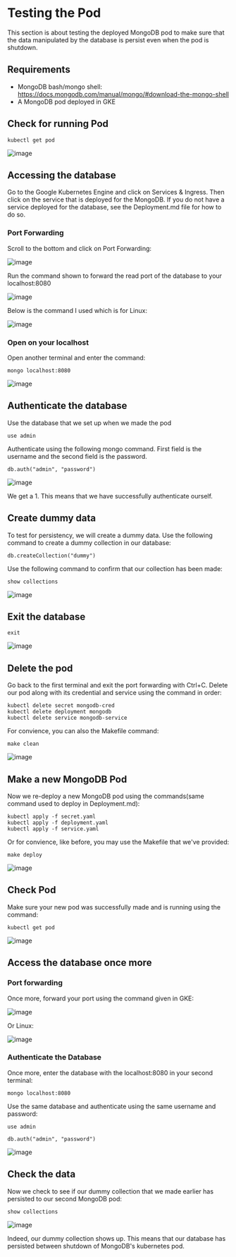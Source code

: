 # Testing the Pod

This section is about testing the deployed MongoDB pod to make sure that the data manipulated by the database is persist even when the pod is shutdown.

## Requirements

* MongoDB bash/mongo shell: https://docs.mongodb.com/manual/mongo/#download-the-mongo-shell
* A MongoDB pod deployed in GKE

## Check for running Pod

```
kubectl get pod
```

![image](https://user-images.githubusercontent.com/59161665/113660666-413abb80-966a-11eb-8a29-e691c1a24164.png)

## Accessing the database

Go to the Google Kubernetes Engine and click on Services & Ingress. Then click on the service that is deployed for the MongoDB.
If you do not have a service deployed for the database, see the Deployment.md file for how to do so.

### Port Forwarding

Scroll to the bottom and click on Port Forwarding:

![image](https://user-images.githubusercontent.com/59161665/113659691-3717bd80-9668-11eb-966d-f0f60692c21b.png)

Run the command shown to forward the read port of the database to your localhost:8080

![image](https://user-images.githubusercontent.com/59161665/113659706-40a12580-9668-11eb-93ab-84b056d381b0.png)

Below is the command I used which is for Linux:

![image](https://user-images.githubusercontent.com/59161665/113659943-bdcc9a80-9668-11eb-9a33-5b7860cfdd60.png)

### Open on your localhost

Open another terminal and enter the command:

```
mongo localhost:8080
```

![image](https://user-images.githubusercontent.com/59161665/113660072-f9fffb00-9668-11eb-8230-8658e1d02b83.png)

## Authenticate the database

Use the database that we set up when we made the pod

```
use admin
```

Authenticate using the following mongo command. First field is the username and the second field is the password.

```
db.auth("admin", "password")
```

![image](https://user-images.githubusercontent.com/59161665/113660378-89a5a980-9669-11eb-81fe-c440268fcb1d.png)

We get a 1. This means that we have successfully authenticate ourself.

## Create dummy data

To test for persistency, we will create a dummy data.
Use the following command to create a dummy collection in our database:

```
db.createCollection("dummy")
```

Use the following command to confirm that our collection has been made:

```
show collections
```
![image](https://user-images.githubusercontent.com/59161665/113660546-f3be4e80-9669-11eb-95cd-539e7dcd426b.png)

## Exit the database

```
exit
```

![image](https://user-images.githubusercontent.com/59161665/113660575-09cc0f00-966a-11eb-909f-b45935051f39.png)

## Delete the pod

Go back to the first terminal and exit the port forwarding with Ctrl+C.
Delete our pod along with its credential and service using the command in order:

```
kubectl delete secret mongodb-cred
kubectl delete deployment mongodb
kubectl delete service mongodb-service
```

For convience, you can also the Makefile command:

```
make clean
```

![image](https://user-images.githubusercontent.com/59161665/113660851-97a7fa00-966a-11eb-913a-2c87c2eea8cb.png)

## Make a new MongoDB Pod

Now we re-deploy a new MongoDB pod using the commands(same command used to deploy in Deployment.md):

```
kubectl apply -f secret.yaml
kubectl apply -f deployment.yaml
kubectl apply -f service.yaml
```

Or for convience, like before, you may use the Makefile that we've provided:

```
make deploy
```

![image](https://user-images.githubusercontent.com/59161665/113661011-ea81b180-966a-11eb-83cb-d000ffbc4c71.png)

## Check Pod

Make sure your new pod was successfully made and is running using the command:

```
kubectl get pod
```

![image](https://user-images.githubusercontent.com/59161665/113661071-0be29d80-966b-11eb-8e78-c7db39c10711.png)

## Access the database once more

### Port forwarding

Once more, forward your port using the command given in GKE:

![image](https://user-images.githubusercontent.com/59161665/113659706-40a12580-9668-11eb-93ab-84b056d381b0.png)

Or Linux:

![image](https://user-images.githubusercontent.com/59161665/113661196-44827700-966b-11eb-8024-b89720f3a076.png)

### Authenticate the Database

Once more, enter the database with the localhost:8080 in your second terminal:

```
mongo localhost:8080
```

Use the same database and authenticate using the same username and password:

```
use admin
```

```
db.auth("admin", "password")
```

![image](https://user-images.githubusercontent.com/59161665/113661463-c5417300-966b-11eb-950f-5bacf4e0fa72.png)

## Check the data

Now we check to see if our dummy collection that we made earlier has persisted to our second MongoDB pod:

```
show collections
```

![image](https://user-images.githubusercontent.com/59161665/113661566-f7eb6b80-966b-11eb-8fab-e607165aad7e.png)

Indeed, our dummy collection shows up. This means that our database has persisted between shutdown of MongoDB's kubernetes pod.






